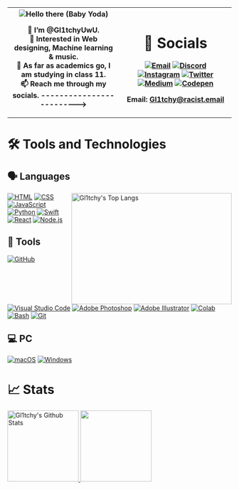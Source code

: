 <table>
  <tr>
    <th width="50%">
      
<img src="https://c.tenor.com/-z2KfO5zAckAAAAC/hello-there-baby-yoda.gif" align="center" alt="Hello there (Baby Yoda)">

👋 I’m @Gl1tchyUwU. <br>
👀 Interested in Web designing, Machine learning & music. <br>
📖 As far as academics go, I am studying in class 11. <br>
📫 Reach me through my socials. ------------------------->
    </th>
<!-- - 💞️ I’m looking to collaborate on ...  -->
<!--
yashppawar/yashppawar is a ✨ special ✨ repository because its `README.md` (this file) appears on your GitHub profile.
You can click the Preview link to take a look at your changes.
-->
<th>

# 🔗 Socials
[![Email](https://img.shields.io/badge/Mail-004788?style=for-the-badge&logo=gmail&logoColor=white)](mailto:Gl1tchy@racist.email)
[![Discord](https://img.shields.io/badge/Discord-7289DA?style=for-the-badge&logo=discord&logoColor=white)](discord://discordapp.com/users/1095780979072831569)
[![Instagram](https://img.shields.io/badge/Instagram-E4405F?style=for-the-badge&logo=instagram&logoColor=white)](https://www.instagram.com/gl1tchy.exe)
[![Twitter](https://img.shields.io/badge/Twitter-1A8CD8?style=for-the-badge&logo=twitter&logoColor=white)](https://twitter.com/Gl1tchyWasTaken)
[![Medium](https://img.shields.io/badge/Medium-F2B715?style=for-the-badge&logo=medium&logoColor=white)](https://medium.com/@Gl1tchy)
[![Codepen](https://img.shields.io/badge/Codepen-000000?style=for-the-badge&logo=codepen&logoColor=white)](https://codepen.io/Gl1tchyUwU)
<!-- [![GitLab](https://img.shields.io/badge/GitLab-330F63?style=for-the-badge&logo=gitlab&logoColor=white)] -->
<!-- [![Replit](https://img.shields.io/badge/Replit.com-1D2021?style=for-the-badge&logo=replit&logoColor=white)] -->
 Email: Gl1tchy@racist.email

</th>
</tr>
</table>

# 🛠 Tools and Technologies

## 🗣 Languages
<img align="right" src="https://github-readme-stats.vercel.app/api/top-langs/?username=gl1tchyuwu&layout=compact&theme=dark" alt="Gl1tchy's Top Langs" height="250" width="360">

[![HTML](https://img.shields.io/badge/HTML-Primary_Language-E44C27?style=for-the-badge&logo=html5&logoColor=E44C27)](https://www.w3schools.com/html/default.asp)
[![CSS](https://img.shields.io/badge/CSS-Primary_Language-2299F8?style=for-the-badge&logo=css3&logoColor=2299F8)](https://www.w3schools.com/css/default.asp)
[![JavaScript](https://img.shields.io/badge/JavaScript-Basics-F7E017?style=for-the-badge&logo=javascript)](https://www.javascript.com/)
[![Python](https://img.shields.io/badge/Python-Basics-3776AB?style=for-the-badge&logo=python&logoColor=3776AB)](https://www.python.org/)
[![Swift](https://img.shields.io/badge/Swift-Basics-FA7343?style=for-the-badge&logo=swift&logoColor=FA7343)](https://developer.apple.com/swift/)
[![React](https://img.shields.io/badge/React-Learning-61DAFB?style=for-the-badge&logo=react&logoColor=61DAFB)](https://react.dev/)
[![Node.js](https://img.shields.io/badge/Node.js-Learning-549E44?style=for-the-badge&logo=node.js&logoColor=549E44)](https://nodejs.org/)

## 🔧 Tools 
[![GitHub](https://img.shields.io/badge/GitHub-0D1117?style=for-the-badge&logo=github&logoColor=white)](https://github.com/)
[![Visual Studio Code](https://img.shields.io/badge/Visual_Studio_Code-1E9CF0?style=for-the-badge&logo=visualstudio)](https://code.visualstudio.com/)
[![Adobe Photoshop](https://img.shields.io/badge/Adobe%20Photoshop-001E36?style=for-the-badge&logo=Adobe%20Photoshop&logoColor=31A8FF)](https://www.adobe.com/in/products/photoshop/)
[![Adobe Illustrator](https://img.shields.io/badge/Adobe%20Illustrator-330000?style=for-the-badge&logo=adobe%20illustrator&logoColor=FF9A02)](https://www.adobe.com/in/products/illustrator/)
[![Colab](https://img.shields.io/badge/Google_Colab-FF8C0A?style=for-the-badge&logo=google%20colab&logoColor=white)](https://colab.research.google.com/)
[![Bash](https://img.shields.io/badge/Bash-272E35?style=for-the-badge&logo=gnu%20bash&logoColor=white)](https://www.gnu.org/software/bash/)
[![Git](https://img.shields.io/badge/Git-FF5611?style=for-the-badge&logo=git&logoColor=white)](https://git-scm.com/)

## 💻 PC
[![macOS](https://img.shields.io/badge/Apple-MacBook_Pro-999999?style=for-the-badge&logo=apple&logoColor=white)](https://www.apple.com/in/macbook-pro/)
[![Windows](https://img.shields.io/badge/Windows-laptop-0078D6?style=for-the-badge&logo=windows)](https://www.microsoft.com/en/windows/)

# 📈 Stats

<p align="center">
    <div style="display: inline-block;margin: auto;">
        <a href="https://github.com/gl1tchyuwu">
            <img src="https://github-readme-stats.vercel.app/api?username=gl1tchyuwu&hide=issue&show_icons=true&theme=gotham" alt="Gl1tchy's Github Stats" height="160">
    	    <img src="https://github-readme-streak-stats.herokuapp.com/?user=gl1tchyuwu&theme=onedark&count_private=true&theme=gotham" height=160>
        </a>
    </div>
</p>
